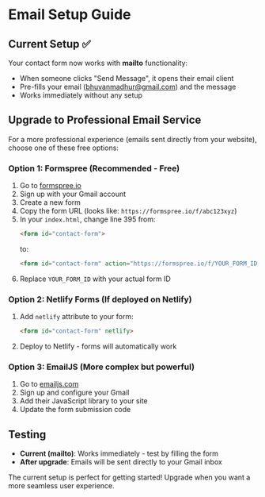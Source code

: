 # Email Setup Guide

## Current Setup ✅
Your contact form now works with **mailto** functionality:
- When someone clicks "Send Message", it opens their email client
- Pre-fills your email (bhuvanmadhur@gmail.com) and the message
- Works immediately without any setup

## Upgrade to Professional Email Service

For a more professional experience (emails sent directly from your website), choose one of these free options:

### Option 1: Formspree (Recommended - Free)
1. Go to [formspree.io](https://formspree.io)
2. Sign up with your Gmail account
3. Create a new form
4. Copy the form URL (looks like: `https://formspree.io/f/abc123xyz`)
5. In your `index.html`, change line 395 from:
   ```html
   <form id="contact-form">
   ```
   to:
   ```html
   <form id="contact-form" action="https://formspree.io/f/YOUR_FORM_ID" method="POST">
   ```
6. Replace `YOUR_FORM_ID` with your actual form ID

### Option 2: Netlify Forms (If deployed on Netlify)
1. Add `netlify` attribute to your form:
   ```html
   <form id="contact-form" netlify>
   ```
2. Deploy to Netlify - forms will automatically work

### Option 3: EmailJS (More complex but powerful)
1. Go to [emailjs.com](https://emailjs.com)
2. Sign up and configure your Gmail
3. Add their JavaScript library to your site
4. Update the form submission code

## Testing
- **Current (mailto)**: Works immediately - test by filling the form
- **After upgrade**: Emails will be sent directly to your Gmail inbox

The current setup is perfect for getting started! Upgrade when you want a more seamless user experience.
